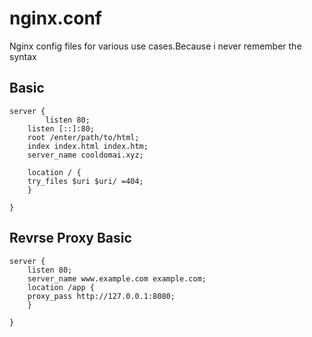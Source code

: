 # nginx.conf
Nginx config files for various use cases.Because i never remember the syntax


## Basic 

```
server {
        listen 80;
	listen [::]:80;
	root /enter/path/to/html;
	index index.html index.htm;
	server_name cooldomai.xyz;

	location / {
	try_files $uri $uri/ =404;						        
	}
					
}

```

## Revrse Proxy Basic

```
server {
    listen 80;
    server_name www.example.com example.com;
    location /app {
	proxy_pass http://127.0.0.1:8080;
	}
	
}

```
